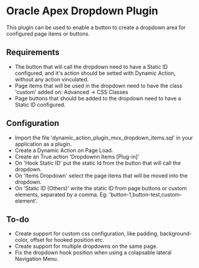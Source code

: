 # Oracle Apex Dropdown Plugin
  This plugin can be used to enable a button to create a dropdown area for configured page items or buttons.

## Requirements
  * The button that will call the dropdown need to have a Static ID configured, and it's action should be setted with Dynamic Action, without any action vinculated.
  * Page items that will be used in the dropdown need to have the class 'custom' added on: Advanced -> CSS Classes
  * Page buttons that should be added to the dropdown need to have a Static ID configured.

## Configuration
  * Import the file 'dynamic_action_plugin_mvx_dropdown_items.sql' in your application as a plugin.
  * Create a Dynamic Action on Page Load.
  * Create an True action 'Dropdownn Items [Plug-in]'
  * On 'Hook Static ID' put the static Id from the button that will call the dropdown.
  * On 'Items Dropdown' select the page items that will be moved into the dropdown.
  * On 'Static ID (Others)' write the static ID from page buttons or custom elements, separated by a comma. Eg: 'button-1,button-test,custom-element'.

## To-do
  * Create support for custom css configuration, like padding, background-color, offset for hooked position etc.
  * Create support for multiple dropdowns on the same page.
  * Fix the dropdown hook position when using a colapsable lateral Navigation Menu.